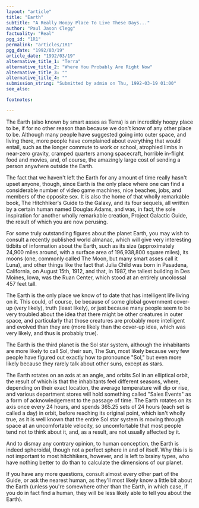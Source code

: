 ```yaml
---
layout: "article"
title: "Earth"
subtitle: "A Really Hoopy Place To Live These Days..."
author: "Paul Jason Clegg"
factuality: "Real"
pgg_id: "1R1"
permalink: "articles/1R1"
pgg_date: "1992/03/19"
article_date: "1992/03/19"
alternative_title_1: "Terra"
alternative_title_2: "Where You Probably Are Right Now"
alternative_title_3: ""
alternative_title_4: ""
submission_string: "Submitted by admin on Thu, 1992-03-19 01:00"
see_also:

footnotes: 

---
```

<div>
<p>The Earth (also known by smart asses as Terra) is an incredibly hoopy place to be, if for no other reason than because we don't know of any other place to be. Although many people have suggested going into outer space, and living there, more people have complained about everything that would entail, such as the longer commute to work or school, atrophied limbs in near-zero gravity, cramped quarters among spacecraft, horrible in-flight food and movies, and, of course, the amazingly large cost of sending a person anywhere outside the Earth.</p>
<p>The fact that we haven't left the Earth for any amount of time really hasn't upset anyone, though, since Earth is the only place where one can find a considerable number of video game machines, nice beaches, jobs, and members of the opposite sex. It is also the home of that wholly remarkable book, The Hitchhiker's Guide to the Galaxy, and its four sequels, all written by a certain human named Douglas Adams, and was, in fact, the sole inspiration for another wholly remarkable creation, Project Galactic Guide, the result of which you are now perusing.</p>
<p>For some truly outstanding figures about the planet Earth, you may wish to consult a recently published world almanac, which will give very interesting tidbits of information about the Earth, such as its size (approximately 24,900 miles around, with a surface area of 196,938,800 square miles), its moons (one, commonly called The Moon, but many smart asses call it Luna), and other things like the fact that Julia Child was born in Pasadena, California, on August 15th, 1912, and that, in 1987, the tallest building in Des Moines, Iowa, was the Ruan Center, which stood at an entirely uncolossal 457 feet tall.</p>
<p>The Earth is the only place we know of to date that has intelligent life living on it. This could, of course, be because of some global government cover-up (very likely), truth (least likely), or just because many people seem to be very troubled about the idea that there might be other creatures in outer space, and particularly that those creatures are probably more intelligent and evolved than they are (more likely than the cover-up idea, which was very likely, and thus is probably true).</p>
<p>The Earth is the third planet is the Sol star system, although the inhabitants are more likely to call Sol, their sun, The Sun, most likely because very few people have figured out exactly how to pronounce "Sol," but even more likely because they rarely talk about other suns, except as stars.</p>
<p>The Earth rotates on an axis at an angle, and orbits Sol in an elliptical orbit, the result of which is that the inhabitants feel different seasons, where, depending on their exact location, the average temperature will dip or rise, and various department stores will hold something called "Sales Events" as a form of acknowledgement to the passage of time. The Earth rotates on its axis once every 24 hours, and spends 365.25 sets of 24 hours (each set is called a day) in orbit, before reaching its original point, which isn't wholly true, as it is well known that the entire Sol star system is moving through space at an uncomfortable velocity, so uncomfortable that most people tend not to think about it, and, as a result, are not usually affected by it.</p>
<p>And to dismay any contrary opinion, to human conception, the Earth is indeed spheroidal, though not a perfect sphere in and of itself. Why this is is not important to most hitchhikers, however, and is left to brainy types, who have nothing better to do than to calculate the dimensions of our planet.</p>
<p>If you have any more questions, consult almost every other part of the Guide, or ask the nearest human, as they'll most likely know a little bit about the Earth (unless you're somewhere other than the Earth, in which case, if you do in fact find a human, they will be less likely able to tell you about the Earth). <!--Amazon_CLS_IM_END--></p>
</div>

